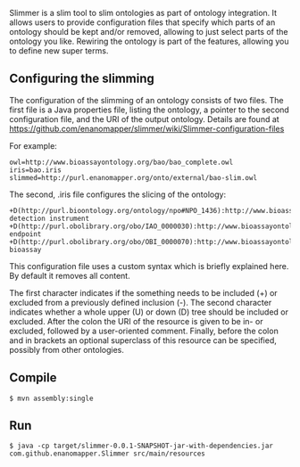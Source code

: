 
Slimmer is a slim tool to slim ontologies as part of ontology integration. It allows users to
provide configuration files that specify which parts of an ontology should be kept and/or
removed, allowing to just select parts of the ontology you like. Rewiring the ontology is part
of the features, allowing you to define new super terms.

Configuring the slimming
------------------------

The configuration of the slimming of an ontology consists of two files. The first file is a
Java properties file, listing the ontology, a pointer to the second configuration file, and
the URI of the output ontology. Details are found at https://github.com/enanomapper/slimmer/wiki/Slimmer-configuration-files

For example:

    owl=http://www.bioassayontology.org/bao/bao_complete.owl
    iris=bao.iris
    slimmed=http://purl.enanomapper.org/onto/external/bao-slim.owl

The second, .iris file configures the slicing of the ontology:

    +D(http://purl.bioontology.org/ontology/npo#NPO_1436):http://www.bioassayontology.org/bao#BAO_0000697 detection instrument
    +D(http://purl.obolibrary.org/obo/IAO_0000030):http://www.bioassayontology.org/bao#BAO_0000179 endpoint
    +D(http://purl.obolibrary.org/obo/OBI_0000070):http://www.bioassayontology.org/bao#BAO_0000015 bioassay
 
This configuration file uses a custom syntax which is briefly explained here. By default it removes all content.

The first character indicates if the something needs to be included (+) or excluded from a previously defined
inclusion (-). The second character indicates whether a whole upper (U) or down (D) tree should be included or
excluded. After the colon the URI of the resource is given to be in- or excluded, followed by a user-oriented
comment. Finally, before the colon and in brackets an optional superclass of this resource can be specified,
possibly from other ontologies.

Compile
-------

    $ mvn assembly:single

Run
---

    $ java -cp target/slimmer-0.0.1-SNAPSHOT-jar-with-dependencies.jar com.github.enanomapper.Slimmer src/main/resources
